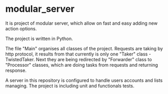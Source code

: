 # modular_server
It is project of modular server, which allow on fast and easy adding new action options.
 
The project is written in Python.

The file "Main" organises all classes of the project.
Requests are taking by http protocol, it results from that currently is only one "Taker" class - TwistedTaker.
Next they are being redirected by "Forwarder" class to "Processor" classes, which are doing tasks from requests and returning response.

A server in this repository is configured to handle users accounts and lists managing.
The project is including unit and functionals tests.
